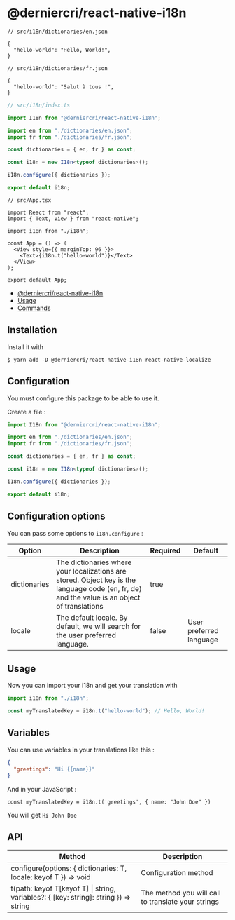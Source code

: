 # @derniercri/react-native-i18n

```json5
// src/i18n/dictionaries/en.json

{
  "hello-world": "Hello, World!",
}
```

```json5
// src/i18n/dictionaries/fr.json

{
  "hello-world": "Salut à tous !",
}
```

```ts
// src/i18n/index.ts

import I18n from "@derniercri/react-native-i18n";

import en from "./dictionaries/en.json";
import fr from "./dictionaries/fr.json";

const dictionaries = { en, fr } as const;

const i18n = new I18n<typeof dictionaries>();

i18n.configure({ dictionaries });

export default i18n;
```

```tsx
// src/App.tsx

import React from "react";
import { Text, View } from "react-native";

import i18n from "./i18n";

const App = () => (
  <View style={{ marginTop: 96 }}>
    <Text>{i18n.t("hello-world")}</Text>
  </View>
);

export default App;
```

- [@derniercri/react-native-i18n](#derniercrireact-native-i18n)
- [Usage](#usage)
- [Commands](#commands)

## Installation

Install it with

```shell script
$ yarn add -D @derniercri/react-native-i18n react-native-localize
```

## Configuration

You must configure this package to be able to use it.

Create a file :

```typescript
import I18n from "@derniercri/react-native-i18n";

import en from "./dictionaries/en.json";
import fr from "./dictionaries/fr.json";

const dictionaries = { en, fr } as const;

const i18n = new I18n<typeof dictionaries>();

i18n.configure({ dictionaries });

export default i18n;
```

## Configuration options

You can pass some options to `i18n.configure` :

| Option       | Description                                                                                                                                   | Required | Default                 |
| ------------ | --------------------------------------------------------------------------------------------------------------------------------------------- | -------- | ----------------------- |
| dictionaries | The dictionaries where your localizations are stored. Object key is the language code (en, fr, de) and the value is an object of translations | true     |                         |
| locale       | The default locale. By default, we will search for the user preferred language.                                                               | false    | User preferred language |

## Usage

Now you can import your i18n and get your translation with

```typescript
import i18n from "./i18n";

const myTranslatedKey = i18n.t("hello-world"); // Hello, World!
```

## Variables

You can use variables in your translations like this :

```json
{
  "greetings": "Hi {{name}}"
}
```

And in your JavaScript :
```tsx
const myTranslatedKey = i18n.t('greetings', { name: "John Doe" })
```

You will get `Hi John Doe`

## API

| Method                                                                               | Description                                        |
|--------------------------------------------------------------------------------------|----------------------------------------------------|
| configure(options: { dictionaries: T, locale: keyof T }) => void                     | Configuration method                               |
| t(path: keyof T[keyof T] \| string, variables?: { [key: string]: string }) => string | The method you will call to translate your strings |
